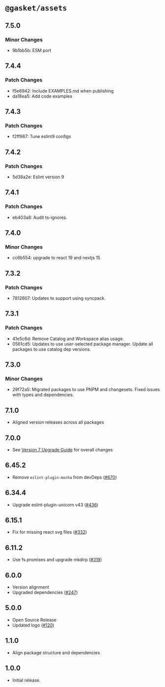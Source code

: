 # `@gasket/assets`

## 7.5.0

### Minor Changes

- 9b1bb5b: ESM port

## 7.4.4

### Patch Changes

- f5e6942: Include EXAMPLES.md when publishing
- da18ea5: Add code examples

## 7.4.3

### Patch Changes

- f2ff987: Tune eslint9 configs

## 7.4.2

### Patch Changes

- 5d38a2e: Eslint version 9

## 7.4.1

### Patch Changes

- eb403a8: Audit ts-ignores.

## 7.4.0

### Minor Changes

- cc6b554: upgrade to react 19 and nextjs 15

## 7.3.2

### Patch Changes

- 7812607: Updates to support using syncpack.

## 7.3.1

### Patch Changes

- 41e5c6d: Remove Catalog and Workspace alias usage.
- 0561cd5: Updates to use user-selected package manager. Update all packages to use catalog dep versions.

## 7.3.0

### Minor Changes

- 29f72a5: Migrated packages to use PNPM and changesets. Fixed issues with types and dependencies.

## 7.1.0

- Aligned version releases across all packages

## 7.0.0

- See [Version 7 Upgrade Guide] for overall changes

## 6.45.2

- Remove `eslint-plugin-mocha` from devDeps ([#670])

## 6.34.4

- Upgrade eslint-plugin-unicorn v43 ([#436])

## 6.15.1

- Fix for missing react svg files ([#332])

## 6.11.2

- Use fs.promises and upgrade mkdirp ([#319])

## 6.0.0

- Version alignment
- Upgraded dependencies ([#247])

## 5.0.0

- Open Source Release
- Updated logo ([#120])

## 1.1.0

- Align package structure and dependencies

## 1.0.0

- Initial release.

[Version 7 Upgrade Guide]: /docs/upgrade-to-7.md
[#120]: https://github.com/godaddy/gasket/pull/120
[#247]: https://github.com/godaddy/gasket/pull/247
[#319]: https://github.com/godaddy/gasket/pull/319
[#332]: https://github.com/godaddy/gasket/pull/332
[#436]: https://github.com/godaddy/gasket/pull/436
[#670]: https://github.com/godaddy/gasket/pull/670
